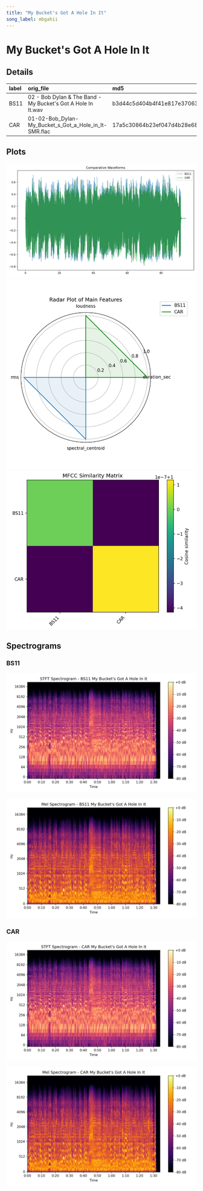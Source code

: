 ```yaml
---
title: "My Bucket's Got A Hole In It"
song_label: mbgahii
---
```


# My Bucket's Got A Hole In It

## Details

| label   | orig_file                                                    | md5                              |   disc |   track |   duration_sec | duration_fmt   |   loudness |      rms |   spectral_centroid |
|:--------|:-------------------------------------------------------------|:---------------------------------|-------:|--------:|---------------:|:---------------|-----------:|---------:|--------------------:|
| BS11    | 02 - Bob Dylan & The Band - My Bucket's Got A Hole In It.wav | b3d44c5d404b4f41e817e37063afe89b |      1 |       2 |        94.5067 | 01:34:506      |   -16.7729 | 0.134341 |             2139.95 |
| CAR     | 01-02-Bob_Dylan-My_Bucket_s_Got_a_Hole_in_It-SMR.flac        | 17a5c30864b23ef047d4b28e68778ab4 |      1 |       2 |        94.5733 | 01:34:573      |   -16.7729 | 0.13426  |             1965.15 |

## Plots
![Waveforms](waveforms.png)
![Radar Plot](radar_plot.png)
![MFCC Similarity](similarity_matrix.png)

## Spectrograms

### BS11

![STFT Spectrogram](BS11_spectrogram.png)

![Mel Spectrogram](BS11_melspec.png)

### CAR

![STFT Spectrogram](CAR_spectrogram.png)

![Mel Spectrogram](CAR_melspec.png)

